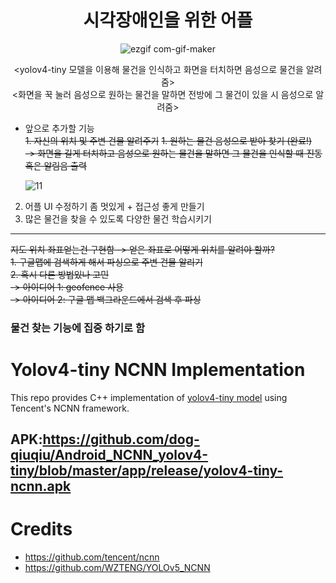 <div align="center">

# 시각장애인을 위한 어플

![ezgif com-gif-maker](https://user-images.githubusercontent.com/73810942/170853849-e17898a0-97d5-43c2-94d8-d3e9707c12d4.gif)

<yolov4-tiny 모델을 이용해 물건을 인식하고 화면을 터치하면 음성으로 물건을 알려줌>  
<화면을 꾹 눌러 음성으로 원하는 물건을 말하면 전방에 그 물건이 있을 시 음성으로 알려줌>
  </div>


* 앞으로 추가할 기능  
  ~~1. 자신의 위치 및 주변 건물 알려주기~~
  ~~1. 원하는 물건 음성으로 받아 찾기 (완료!)  
  -> 화면을 길게 터치하고 음성으로 원하는 물건을 말하면 그 물건을 인식할 때 진동 혹은 알림음 출력~~  
    
    ![11](https://user-images.githubusercontent.com/73810942/185542244-615558cd-5ba8-44a1-8749-6ba54e00e205.PNG)

2. 어플 UI 수정하기 좀 멋있게 + 접근성 좋게 만들기
3. 많은 물건을 찾을 수 있도록 다양한 물건 학습시키기

----

~~지도 위치 좌표얻는건 구현함 -> 얻은 좌표로 어떻게 위치를 알려야 할까?~~  
~~1. 구글맵에 검색하게 해서 파싱으로 주변 건물 알리기~~  
~~2. 혹시 다른 방법있나 고민~~    
~~-> 아이디어 1: geofence 사용~~     
~~-> 아이디어 2: 구글 맵 백그라운드에서 검색 후 파싱~~
### 물건 찾는 기능에 집중 하기로 함

# Yolov4-tiny NCNN Implementation

This repo provides C++ implementation of [yolov4-tiny model](https://github.com/AlexeyAB/darknet) using
Tencent's NCNN framework.

## APK:https://github.com/dog-qiuqiu/Android_NCNN_yolov4-tiny/blob/master/app/release/yolov4-tiny-ncnn.apk

# Credits
* https://github.com/tencent/ncnn
* https://github.com/WZTENG/YOLOv5_NCNN
